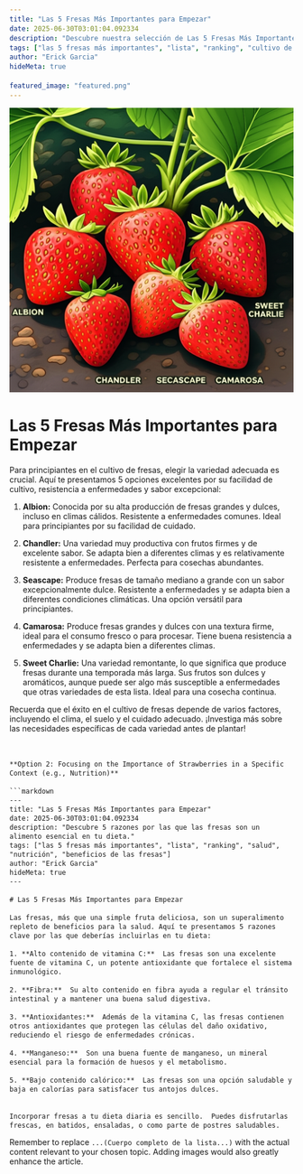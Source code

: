 ```yaml
---
title: "Las 5 Fresas Más Importantes para Empezar"
date: 2025-06-30T03:01:04.092334
description: "Descubre nuestra selección de Las 5 Fresas Más Importantes para principiantes."
tags: ["las 5 fresas más importantes", "lista", "ranking", "cultivo de fresas", "variedades de fresas"]
author: "Erick Garcia"
hideMeta: true

featured_image: "featured.png"
---
```


![Las 5 Fresas Más Importantes para Empezar](featured.png)

# Las 5 Fresas Más Importantes para Empezar

Para principiantes en el cultivo de fresas, elegir la variedad adecuada es crucial. Aquí te presentamos 5 opciones excelentes por su facilidad de cultivo, resistencia a enfermedades y sabor excepcional:


1. **Albion:**  Conocida por su alta producción de fresas grandes y dulces, incluso en climas cálidos.  Resistente a enfermedades comunes. Ideal para principiantes por su facilidad de cuidado.

2. **Chandler:** Una variedad muy productiva con frutos firmes y de excelente sabor.  Se adapta bien a diferentes climas y es relativamente resistente a enfermedades. Perfecta para cosechas abundantes.

3. **Seascape:**  Produce fresas de tamaño mediano a grande con un sabor excepcionalmente dulce.  Resistente a enfermedades y se adapta bien a diferentes condiciones climáticas. Una opción versátil para principiantes.

4. **Camarosa:**  Produce fresas grandes y dulces con una textura firme, ideal para el consumo fresco o para procesar.  Tiene buena resistencia a enfermedades y se adapta bien a diferentes climas.

5. **Sweet Charlie:** Una variedad remontante, lo que significa que produce fresas durante una temporada más larga.  Sus frutos son dulces y aromáticos, aunque puede ser algo más susceptible a enfermedades que otras variedades de esta lista.  Ideal para una cosecha continua.


Recuerda que el éxito en el cultivo de fresas depende de varios factores, incluyendo el clima, el suelo y el cuidado adecuado.  ¡Investiga más sobre las necesidades específicas de cada variedad antes de plantar!
```


**Option 2: Focusing on the Importance of Strawberries in a Specific Context (e.g., Nutrition)**

```markdown
---
title: "Las 5 Fresas Más Importantes para Empezar"
date: 2025-06-30T03:01:04.092334
description: "Descubre 5 razones por las que las fresas son un alimento esencial en tu dieta."
tags: ["las 5 fresas más importantes", "lista", "ranking", "salud", "nutrición", "beneficios de las fresas"]
author: "Erick Garcia"
hideMeta: true
---

# Las 5 Fresas Más Importantes para Empezar

Las fresas, más que una simple fruta deliciosa, son un superalimento repleto de beneficios para la salud. Aquí te presentamos 5 razones clave por las que deberías incluirlas en tu dieta:

1. **Alto contenido de vitamina C:**  Las fresas son una excelente fuente de vitamina C, un potente antioxidante que fortalece el sistema inmunológico.

2. **Fibra:**  Su alto contenido en fibra ayuda a regular el tránsito intestinal y a mantener una buena salud digestiva.

3. **Antioxidantes:**  Además de la vitamina C, las fresas contienen otros antioxidantes que protegen las células del daño oxidativo, reduciendo el riesgo de enfermedades crónicas.

4. **Manganeso:**  Son una buena fuente de manganeso, un mineral esencial para la formación de huesos y el metabolismo.

5. **Bajo contenido calórico:**  Las fresas son una opción saludable y baja en calorías para satisfacer tus antojos dulces.


Incorporar fresas a tu dieta diaria es sencillo.  Puedes disfrutarlas frescas, en batidos, ensaladas, o como parte de postres saludables.
```

Remember to replace  `...(Cuerpo completo de la lista...)` with the actual content relevant to your chosen topic.  Adding images would also greatly enhance the article.